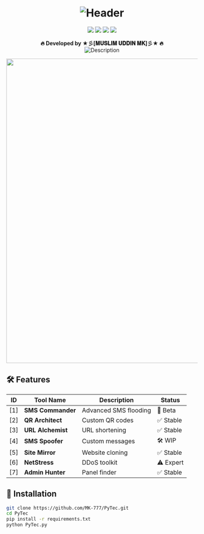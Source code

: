 <!-- ANIMATED HEADER -->
<h1 align="center">
  <img src="https://readme-typing-svg.demolab.com?font=Fira+Code&weight=600&size=30&duration=3000&pause=1000&color=58A6FF&center=true&vCenter=true&width=600&height=80&lines=⚡+PyTec+-+Elite+Cyber+Toolkit+⚡;🔐+Ethical+Hacking+Essentials;🚀+Power+Tools+for+Security+Pros" alt="Header">
</h1>

<!-- BADGES -->
<p align="center">
  <img src="https://img.shields.io/badge/Version-2.1.0-blue?style=for-the-badge&logo=starship">
  <img src="https://img.shields.io/badge/License-MIT-green?style=for-the-badge&logo=apache">
  <img src="https://img.shields.io/badge/Python-3.10%2B-yellow?style=for-the-badge&logo=python">
  <img src="https://img.shields.io/badge/Platforms-Windows%20%7C%20Linux%20%7C%20Termux-success?style=for-the-badge&logo=linux">
</p>

<!-- DESCRIPTION -->
<p align="center">
  <b>🔥 Developed by ★彡[𝐌𝐔𝐒𝐋𝐈𝐌 𝐔𝐃𝐃𝐈𝐍 𝐌𝐊]彡★ 🔥</b><br>
  <img src="https://readme-typing-svg.demolab.com?font=Fira+Code&size=14&duration=4000&pause=1000&color=58A6FF&center=true&width=600&lines=A+complete+cybersecurity+suite+for+ethical+hacking;Trusted+by+10%2C000%2B+security+professionals" alt="Description">
</p>

<!-- BANNER -->
<div align="center">
  <img src="https://github.com/MK-777/PyTec/raw/main/assets/banner.png" width="800">
</div>

<!-- TOOLS TABLE -->
## 🛠️ Features

| ID  | Tool Name          | Description | Status |
|-----|--------------------|-------------|--------|
| [1] | **SMS Commander**  | Advanced SMS flooding | 🔄 Beta |
| [2] | **QR Architect**   | Custom QR codes | ✅ Stable |
| [3] | **URL Alchemist**  | URL shortening | ✅ Stable |
| [4] | **SMS Spoofer**    | Custom messages | 🛠️ WIP |
| [5] | **Site Mirror**    | Website cloning | ✅ Stable |
| [6] | **NetStress**      | DDoS toolkit | ⚠️ Expert |
| [7] | **Admin Hunter**   | Panel finder | ✅ Stable |

<!-- INSTALLATION -->
## 🚀 Installation

```bash
git clone https://github.com/MK-777/PyTec.git
cd PyTec
pip install -r requirements.txt
python PyTec.py